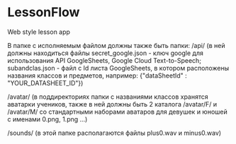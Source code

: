 # LessonFlow
Web style lesson app

В папке с исполняемым файлом должны также быть папки:
/api/ (в ней должны находиться файлы secret_google.json - ключ google для использования
API GoogleSheets, Google Cloud Text-to-Speech;
subandclas.json - файл с Id листа GoogleSheets, в котором расположены названия классов и предметов, например:
{"dataSheetId" : "YOUR_DATASHEET_ID"})

/avatar/ (в поддиректориях папки с названиями классов хранятся аватарки учеников,
также в ней должны быть 2 каталога /avatar/F/  и /avatar/M/ со стандартными наборами аватаров для
девушек и юношей с именами 0.png, 1.png ...)

/sounds/ (в этой папке располагаются файлы plus0.wav и minus0.wav)
